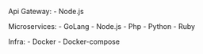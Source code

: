 Api Gateway:
    - Node.js

Microservices:
    - GoLang
    - Node.js
    - Php
    - Python
    - Ruby

Infra:
    - Docker
    - Docker-compose
